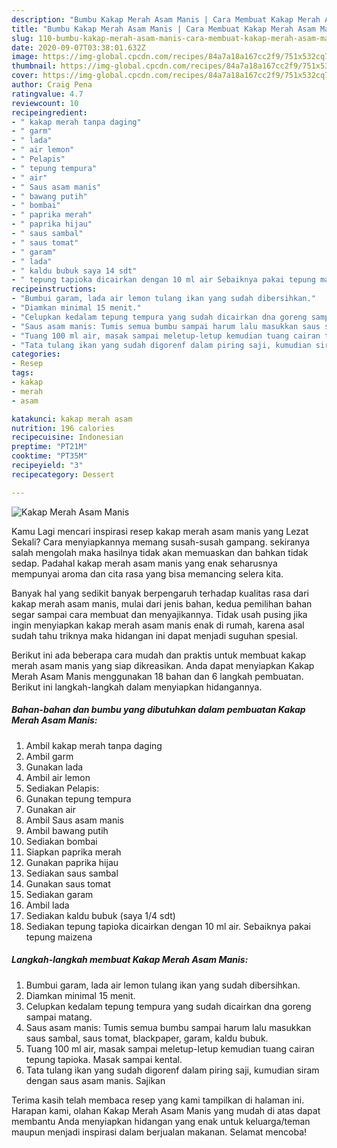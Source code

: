 ```yaml
---
description: "Bumbu Kakap Merah Asam Manis | Cara Membuat Kakap Merah Asam Manis Yang Lezat Sekali"
title: "Bumbu Kakap Merah Asam Manis | Cara Membuat Kakap Merah Asam Manis Yang Lezat Sekali"
slug: 110-bumbu-kakap-merah-asam-manis-cara-membuat-kakap-merah-asam-manis-yang-lezat-sekali
date: 2020-09-07T03:38:01.632Z
image: https://img-global.cpcdn.com/recipes/84a7a18a167cc2f9/751x532cq70/kakap-merah-asam-manis-foto-resep-utama.jpg
thumbnail: https://img-global.cpcdn.com/recipes/84a7a18a167cc2f9/751x532cq70/kakap-merah-asam-manis-foto-resep-utama.jpg
cover: https://img-global.cpcdn.com/recipes/84a7a18a167cc2f9/751x532cq70/kakap-merah-asam-manis-foto-resep-utama.jpg
author: Craig Pena
ratingvalue: 4.7
reviewcount: 10
recipeingredient:
- " kakap merah tanpa daging"
- " garm"
- " lada"
- " air lemon"
- " Pelapis"
- " tepung tempura"
- " air"
- " Saus asam manis"
- " bawang putih"
- " bombai"
- " paprika merah"
- " paprika hijau"
- " saus sambal"
- " saus tomat"
- " garam"
- " lada"
- " kaldu bubuk saya 14 sdt"
- " tepung tapioka dicairkan dengan 10 ml air Sebaiknya pakai tepung maizena"
recipeinstructions:
- "Bumbui garam, lada air lemon tulang ikan yang sudah dibersihkan."
- "Diamkan minimal 15 menit."
- "Celupkan kedalam tepung tempura yang sudah dicairkan dna goreng sampai matang."
- "Saus asam manis: Tumis semua bumbu sampai harum lalu masukkan saus sambal, saus tomat, blackpaper, garam, kaldu bubuk."
- "Tuang 100 ml air, masak sampai meletup-letup kemudian tuang cairan tepung tapioka. Masak sampai kental."
- "Tata tulang ikan yang sudah digorenf dalam piring saji, kumudian siram dengan saus asam manis. Sajikan"
categories:
- Resep
tags:
- kakap
- merah
- asam

katakunci: kakap merah asam 
nutrition: 196 calories
recipecuisine: Indonesian
preptime: "PT21M"
cooktime: "PT35M"
recipeyield: "3"
recipecategory: Dessert

---
```



![Kakap Merah Asam Manis](https://img-global.cpcdn.com/recipes/84a7a18a167cc2f9/751x532cq70/kakap-merah-asam-manis-foto-resep-utama.jpg)

Kamu Lagi mencari inspirasi resep kakap merah asam manis yang Lezat Sekali? Cara menyiapkannya memang susah-susah gampang. sekiranya salah mengolah maka hasilnya tidak akan memuaskan dan bahkan tidak sedap. Padahal kakap merah asam manis yang enak seharusnya mempunyai aroma dan cita rasa yang bisa memancing selera kita.



Banyak hal yang sedikit banyak berpengaruh terhadap kualitas rasa dari kakap merah asam manis, mulai dari jenis bahan, kedua pemilihan bahan segar sampai cara membuat dan menyajikannya. Tidak usah pusing jika ingin menyiapkan kakap merah asam manis enak di rumah, karena asal sudah tahu triknya maka hidangan ini dapat menjadi suguhan spesial.


Berikut ini ada beberapa cara mudah dan praktis untuk membuat kakap merah asam manis yang siap dikreasikan. Anda dapat menyiapkan Kakap Merah Asam Manis menggunakan 18 bahan dan 6 langkah pembuatan. Berikut ini langkah-langkah dalam menyiapkan hidangannya.

<!--inarticleads1-->

##### Bahan-bahan dan bumbu yang dibutuhkan dalam pembuatan Kakap Merah Asam Manis:

1. Ambil  kakap merah tanpa daging
1. Ambil  garm
1. Gunakan  lada
1. Ambil  air lemon
1. Sediakan  Pelapis:
1. Gunakan  tepung tempura
1. Gunakan  air
1. Ambil  Saus asam manis
1. Ambil  bawang putih
1. Sediakan  bombai
1. Siapkan  paprika merah
1. Gunakan  paprika hijau
1. Sediakan  saus sambal
1. Gunakan  saus tomat
1. Sediakan  garam
1. Ambil  lada
1. Sediakan  kaldu bubuk (saya 1/4 sdt)
1. Sediakan  tepung tapioka dicairkan dengan 10 ml air. Sebaiknya pakai tepung maizena




<!--inarticleads2-->

##### Langkah-langkah membuat Kakap Merah Asam Manis:

1. Bumbui garam, lada air lemon tulang ikan yang sudah dibersihkan.
1. Diamkan minimal 15 menit.
1. Celupkan kedalam tepung tempura yang sudah dicairkan dna goreng sampai matang.
1. Saus asam manis: Tumis semua bumbu sampai harum lalu masukkan saus sambal, saus tomat, blackpaper, garam, kaldu bubuk.
1. Tuang 100 ml air, masak sampai meletup-letup kemudian tuang cairan tepung tapioka. Masak sampai kental.
1. Tata tulang ikan yang sudah digorenf dalam piring saji, kumudian siram dengan saus asam manis. Sajikan




Terima kasih telah membaca resep yang kami tampilkan di halaman ini. Harapan kami, olahan Kakap Merah Asam Manis yang mudah di atas dapat membantu Anda menyiapkan hidangan yang enak untuk keluarga/teman maupun menjadi inspirasi dalam berjualan makanan. Selamat mencoba!
